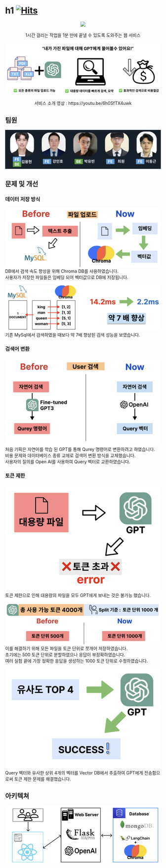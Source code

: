 # h1 [![Hits](https://hits.seeyoufarm.com/api/count/incr/badge.svg?url=https%3A%2F%2Fgithub.com%2FDDak-Dae&count_bg=%2379C83D&title_bg=%23555555&icon=&icon_color=%23E7E7E7&title=hits&edge_flat=false)](https://hits.seeyoufarm.com)            
<p align="center">
  <img src="https://github.com/DDak-Dae/.github/assets/99469068/c4f4e8cb-7103-446f-9f66-78ac598b077d">
</p>
<p align="center">
   1시간 걸리는 작업을 1분 만에 끝낼 수 있도록 도와주는 웹 서비스
</p>


<!-- ![Alt text](./images/image-3.png) -->
![Alt text](images/image-3.png)

<p align="center">
    서비스 소개 영상 : https://youtu.be/6h0SfTX4uwk
</p>

## 팀원
![Alt text](image-1.png)

## 문제 및 개선
### 데이터 저장 방식
![Alt text](image-5.png)
DB에서 검색 속도 향상을 위해 Chroma DB를 사용하였습니다.  
사용자가 저장한 파일들은 임베딩 되어 벡터값으로 DB에 저장됩니다.  

![Alt text](image-6.png)
기존 MySql에서 검색하였을 때보다 약 7배 향상된 검색 성능을 보였습니다.

### 검색어 변환
![Alt text](image-8.png)
처음 기획은 자연어를 학습 된 GPT를 통해 Qurey 명령어로 변환하려고 하였습니다.  
비용 문제와 데이터베이스 종류 교체로 검색어 변환 방식을 교체했습니다.  
사용자의 질의를 Open AI를 사용하여 Query 벡터로 교환하였습니다. 

### 토큰 제한
![Alt text](image-10.png)
토큰 제한으로 인해 대용량의 파일을 모두 GPT에게 보내는 것은 불가능 했습니다.  

![Alt text](image-11.png)
이를 해결하기 위해 모든 파일을 토큰 단위로 쪼개어 저장하였습니다.  
초기에는 500 토큰 단위로 분할하였으나 응답이 부정확하였습니다.  
여러 실험 끝에 가장 정확한 응답을 생성하는 1000 토큰 단위로 수정하였습니다.  

![Alt text](image-13.png)
Query 벡터와 유사한 상위 4개의 벡터를 Vector DB에서 추출하여 GPT에게 전송함으로써 토큰 제한 문제를 해결했습니다.

## 아키텍쳐
![Alt text](image-14.png)



<!--

**Here are some ideas to get you started:**

🙋‍♀️ A short introduction - what is your organization all about?
🌈 Contribution guidelines - how can the community get involved?
👩‍💻 Useful resources - where can the community find your docs? Is there anything else the community should know?
🍿 Fun facts - what does your team eat for breakfast?
🧙 Remember, you can do mighty things with the power of [Markdown](https://docs.github.com/github/writing-on-github/getting-started-with-writing-and-formatting-on-github/basic-writing-and-formatting-syntax)
-->
